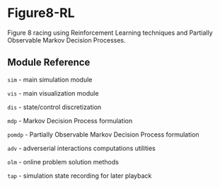 # Figure8-RL

Figure 8 racing using Reinforcement Learning techniques and Partially
Observable Markov Decision Processes.

## Module Reference

`sim` - main simulation module

`vis` - main visualization module

`dis` - state/control discretization

`mdp` - Markov Decision Process formulation

`pomdp` - Partially Observable Markov Decision Process formulation

`adv` - adverserial interactions computations utilities

`olm` - online problem solution methods

`tap` - simulation state recording for later playback
